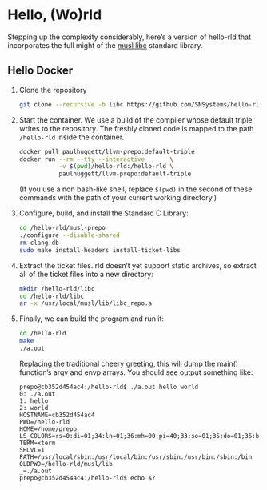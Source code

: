 # Hello, (Wo)rld

Stepping up the complexity considerably, here’s a version of hello-rld that incorporates the full might of the [musl libc](https://github.com/SNSystems/musl-prepo) standard library.


## Hello Docker

1. Clone the repository

    ~~~bash
    git clone --recursive -b libc https://github.com/SNSystems/hello-rld.git
    ~~~

1. Start the container. We use a build of the compiler whose default triple writes to the repository. The freshly cloned code is mapped to the path `/hello-rld` inside the container.

    ~~~bash
    docker pull paulhuggett/llvm-prepo:default-triple
    docker run --rm --tty --interactive       \
               -v $(pwd)/hello-rld:/hello-rld \
               paulhuggett/llvm-prepo:default-triple
    ~~~

    (If you use a non bash-like shell, replace `$(pwd)` in the second of these commands with the path of your current working directory.)
1. Configure, build, and install the Standard C Library:

    ~~~bash
    cd /hello-rld/musl-prepo
    ./configure --disable-shared
    rm clang.db
    sudo make install-headers install-ticket-libs
    ~~~

1. Extract the ticket files. rld doesn’t yet support static archives, so extract all of the ticket files into a new directory:

    ~~~bash
    mkdir /hello-rld/libc
    cd /hello-rld/libc
    ar -x /usr/local/musl/lib/libc_repo.a
    ~~~

1. Finally, we can build the program and run it:

    ~~~bash
    cd /hello-rld
    make
    ./a.out
    ~~~

    Replacing the traditional cheery greeting, this will dump the main() function’s argv and envp arrays. You should see output something like:

    ~~~~
    prepo@cb352d454ac4:/hello-rld$ ./a.out hello world
    0: ./a.out
    1: hello
    2: world
    HOSTNAME=cb352d454ac4
    PWD=/hello-rld
    HOME=/home/prepo
    LS_COLORS=rs=0:di=01;34:ln=01;36:mh=00:pi=40;33:so=01;35:do=01;35:bd=40;33;01:cd=40;33;01:or=40;31;01:mi=00:su=37;41:sg=30;43:ca=30;41:tw=30;42:ow=34;42:st=37;44:ex=01;32:*.tar=01;31:*.tgz=01;31:*.arc=01;31:*.arj=01;31:*.taz=01;31:*.lha=01;31:*.lz4=01;31:*.lzh=01;31:*.lzma=01;31:*.tlz=01;31:*.txz=01;31:*.tzo=01;31:*.t7z=01;31:*.zip=01;31:*.z=01;31:*.dz=01;31:*.gz=01;31:*.lrz=01;31:*.lz=01;31:*.lzo=01;31:*.xz=01;31:*.zst=01;31:*.tzst=01;31:*.bz2=01;31:*.bz=01;31:*.tbz=01;31:*.tbz2=01;31:*.tz=01;31:*.deb=01;31:*.rpm=01;31:*.jar=01;31:*.war=01;31:*.ear=01;31:*.sar=01;31:*.rar=01;31:*.alz=01;31:*.ace=01;31:*.zoo=01;31:*.cpio=01;31:*.7z=01;31:*.rz=01;31:*.cab=01;31:*.wim=01;31:*.swm=01;31:*.dwm=01;31:*.esd=01;31:*.jpg=01;35:*.jpeg=01;35:*.mjpg=01;35:*.mjpeg=01;35:*.gif=01;35:*.bmp=01;35:*.pbm=01;35:*.pgm=01;35:*.ppm=01;35:*.tga=01;35:*.xbm=01;35:*.xpm=01;35:*.tif=01;35:*.tiff=01;35:*.png=01;35:*.svg=01;35:*.svgz=01;35:*.mng=01;35:*.pcx=01;35:*.mov=01;35:*.mpg=01;35:*.mpeg=01;35:*.m2v=01;35:*.mkv=01;35:*.webm=01;35:*.ogm=01;35:*.mp4=01;35:*.m4v=01;35:*.mp4v=01;35:*.vob=01;35:*.qt=01;35:*.nuv=01;35:*.wmv=01;35:*.asf=01;35:*.rm=01;35:*.rmvb=01;35:*.flc=01;35:*.avi=01;35:*.fli=01;35:*.flv=01;35:*.gl=01;35:*.dl=01;35:*.xcf=01;35:*.xwd=01;35:*.yuv=01;35:*.cgm=01;35:*.emf=01;35:*.ogv=01;35:*.ogx=01;35:*.aac=00;36:*.au=00;36:*.flac=00;36:*.m4a=00;36:*.mid=00;36:*.midi=00;36:*.mka=00;36:*.mp3=00;36:*.mpc=00;36:*.ogg=00;36:*.ra=00;36:*.wav=00;36:*.oga=00;36:*.opus=00;36:*.spx=00;36:*.xspf=00;36:
    TERM=xterm
    SHLVL=1
    PATH=/usr/local/sbin:/usr/local/bin:/usr/sbin:/usr/bin:/sbin:/bin
    OLDPWD=/hello-rld/musl/lib
    _=./a.out
    prepo@cb352d454ac4:/hello-rld$ echo $?
